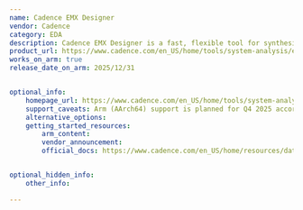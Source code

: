 ```yaml
---
name: Cadence EMX Designer
vendor: Cadence
category: EDA
description: Cadence EMX Designer is a fast, flexible tool for synthesizing and optimizing passive components, generating accurate, DRC-clean PCells for inductors, transformers, and other devices at technology nodes down to 3nm, using EMX’s proven 3D planar solver.
product_url: https://www.cadence.com/en_US/home/tools/system-analysis/em-solver/emx-designer.html
works_on_arm: true
release_date_on_arm: 2025/12/31


optional_info:
    homepage_url: https://www.cadence.com/en_US/home/tools/system-analysis/em-solver/emx-designer.html
    support_caveats: Arm (AArch64) support is planned for Q4 2025 according to Cadence’s platform support roadmap. For early-access builds, contact arm-ecosystem@cadence.com.
    alternative_options:
    getting_started_resources:
        arm_content:
        vendor_announcement:
        official_docs: https://www.cadence.com/en_US/home/resources/datasheets/emx-designer-ds.html


optional_hidden_info:
    other_info: 

---
```


